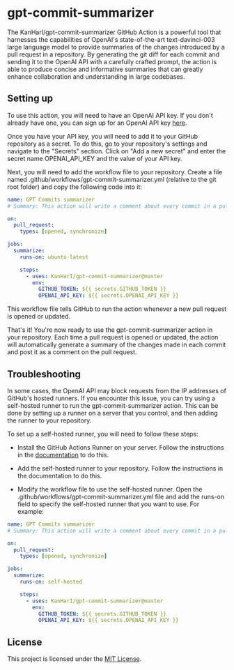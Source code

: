 # gpt-commit-summarizer
The KanHarI/gpt-commit-summarizer GitHub Action is a powerful tool
that harnesses the capabilities of OpenAI's state-of-the-art
text-davinci-003 large language model to provide summaries of the
changes introduced by a pull request in a repository. By generating
the git diff for each commit and sending it to the OpenAI API with a
carefully crafted prompt, the action is able to produce concise and
informative summaries that can greatly enhance collaboration and
understanding in large codebases.

## Setting up
To use this action, you will need to have an OpenAI API key.
If you don't already have one, you can sign up for an OpenAI API 
key [here](https://beta.openai.com/docs/quickstart).

Once you have your API key, you will need to add it to your GitHub
repository as a secret. To do this, go to your repository's settings
and navigate to the "Secrets" section. Click on "Add a new secret"
and enter the secret name OPENAI_API_KEY and the value of your API key.

Next, you will need to add the workflow file to your repository.
Create a file named .github/workflows/gpt-commit-summarizer.yml (relative 
to the git root folder) and copy the following code into it:
```yaml
name: GPT Commits summarizer
# Summary: This action will write a comment about every commit in a pull request

on:
  pull_request:
    types: [opened, synchronize]

jobs:
  summarize:
    runs-on: ubuntu-latest

    steps:
      - uses: KanHarI/gpt-commit-summarizer@master
        env:
          GITHUB_TOKEN: ${{ secrets.GITHUB_TOKEN }}
          OPENAI_API_KEY: ${{ secrets.OPENAI_API_KEY }}
```
This workflow file tells GitHub to run the action whenever a new pull 
request is opened or updated.

That's it! You're now ready to use the gpt-commit-summarizer action
in your repository. Each time a pull request is opened or updated,
the action will automatically generate a summary of the changes made
in each commit and post it as a comment on the pull request.

## Troubleshooting
In some cases, the OpenAI API may block requests from the IP addresses
of GitHub's hosted runners. If you encounter this issue, you can try
using a self-hosted runner to run the gpt-commit-summarizer action.
This can be done by setting up a runner on a server that you control,
and then adding the runner to your repository.

To set up a self-hosted runner, you will need to follow these steps:

* Install the GitHub Actions Runner on your server. Follow the instructions in the [documentation](https://docs.github.com/en/actions/hosting-your-own-runners/adding-self-hosted-runners) to do this.

* Add the self-hosted runner to your repository. Follow the instructions in the documentation to do this.

* Modify the workflow file to use the self-hosted runner. Open the .github/workflows/gpt-commit-summarizer.yml file and add the runs-on field to specify the self-hosted runner that you want to use. For example:
```yaml
name: GPT Commits summarizer
# Summary: This action will write a comment about every commit in a pull request

on:
  pull_request:
    types: [opened, synchronize]

jobs:
  summarize:
    runs-on: self-hosted

    steps:
      - uses: KanHarI/gpt-commit-summarizer@master
        env:
          GITHUB_TOKEN: ${{ secrets.GITHUB_TOKEN }}
          OPENAI_API_KEY: ${{ secrets.OPENAI_API_KEY }}
```


## License
This project is licensed under the [MIT License](./LICENSE).
